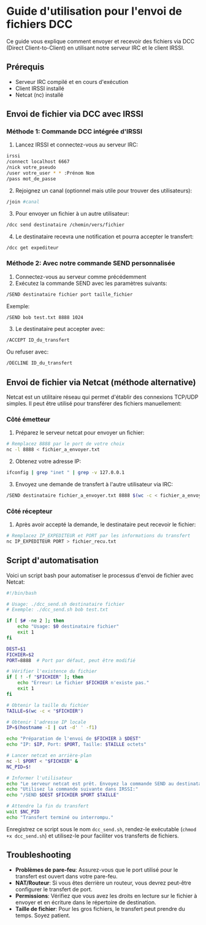 # Guide d'utilisation pour l'envoi de fichiers DCC

Ce guide vous explique comment envoyer et recevoir des fichiers via DCC (Direct Client-to-Client) en utilisant notre serveur IRC et le client IRSSI.

## Prérequis

- Serveur IRC compilé et en cours d'exécution
- Client IRSSI installé
- Netcat (nc) installé

## Envoi de fichier via DCC avec IRSSI

### Méthode 1: Commande DCC intégrée d'IRSSI

1. Lancez IRSSI et connectez-vous au serveur IRC:

```bash
irssi
/connect localhost 6667
/nick votre_pseudo
/user votre_user * * :Prénom Nom
/pass mot_de_passe
```

2. Rejoignez un canal (optionnel mais utile pour trouver des utilisateurs):

```bash
/join #canal
```

3. Pour envoyer un fichier à un autre utilisateur:

```bash
/dcc send destinataire /chemin/vers/fichier
```

4. Le destinataire recevra une notification et pourra accepter le transfert:

```bash
/dcc get expediteur
```

### Méthode 2: Avec notre commande SEND personnalisée

1. Connectez-vous au serveur comme précédemment
2. Exécutez la commande SEND avec les paramètres suivants:

```bash
/SEND destinataire fichier port taille_fichier
```

Exemple:

```bash
/SEND bob test.txt 8888 1024
```

3. Le destinataire peut accepter avec:

```bash
/ACCEPT ID_du_transfert
```

Ou refuser avec:

```bash
/DECLINE ID_du_transfert
```

## Envoi de fichier via Netcat (méthode alternative)

Netcat est un utilitaire réseau qui permet d'établir des connexions TCP/UDP simples. Il peut être utilisé pour transférer des fichiers manuellement:

### Côté émetteur

1. Préparez le serveur netcat pour envoyer un fichier:

```bash
# Remplacez 8888 par le port de votre choix
nc -l 8888 < fichier_a_envoyer.txt
```

2. Obtenez votre adresse IP:

```bash
ifconfig | grep "inet " | grep -v 127.0.0.1
```

3. Envoyez une demande de transfert à l'autre utilisateur via IRC:

```bash
/SEND destinataire fichier_a_envoyer.txt 8888 $(wc -c < fichier_a_envoyer.txt)
```

### Côté récepteur

1. Après avoir accepté la demande, le destinataire peut recevoir le fichier:

```bash
# Remplacez IP_EXPEDITEUR et PORT par les informations du transfert
nc IP_EXPEDITEUR PORT > fichier_recu.txt
```

## Script d'automatisation

Voici un script bash pour automatiser le processus d'envoi de fichier avec Netcat:

```bash
#!/bin/bash

# Usage: ./dcc_send.sh destinataire fichier
# Exemple: ./dcc_send.sh bob test.txt

if [ $# -ne 2 ]; then
    echo "Usage: $0 destinataire fichier"
    exit 1
fi

DEST=$1
FICHIER=$2
PORT=8888  # Port par défaut, peut être modifié

# Vérifier l'existence du fichier
if [ ! -f "$FICHIER" ]; then
    echo "Erreur: Le fichier $FICHIER n'existe pas."
    exit 1
fi

# Obtenir la taille du fichier
TAILLE=$(wc -c < "$FICHIER")

# Obtenir l'adresse IP locale
IP=$(hostname -I | cut -d' ' -f1)

echo "Préparation de l'envoi de $FICHIER à $DEST"
echo "IP: $IP, Port: $PORT, Taille: $TAILLE octets"

# Lancer netcat en arrière-plan
nc -l $PORT < "$FICHIER" &
NC_PID=$!

# Informer l'utilisateur
echo "Le serveur netcat est prêt. Envoyez la commande SEND au destinataire."
echo "Utilisez la commande suivante dans IRSSI:"
echo "/SEND $DEST $FICHIER $PORT $TAILLE"

# Attendre la fin du transfert
wait $NC_PID
echo "Transfert terminé ou interrompu."
```

Enregistrez ce script sous le nom `dcc_send.sh`, rendez-le exécutable (`chmod +x dcc_send.sh`) et utilisez-le pour faciliter vos transferts de fichiers.

## Troubleshooting

- **Problèmes de pare-feu**: Assurez-vous que le port utilisé pour le transfert est ouvert dans votre pare-feu.
- **NAT/Routeur**: Si vous êtes derrière un routeur, vous devrez peut-être configurer le transfert de port.
- **Permissions**: Vérifiez que vous avez les droits en lecture sur le fichier à envoyer et en écriture dans le répertoire de destination.
- **Taille de fichier**: Pour les gros fichiers, le transfert peut prendre du temps. Soyez patient.
